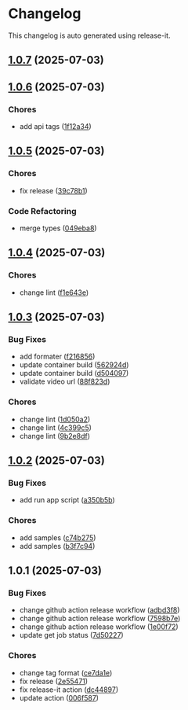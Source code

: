 # Changelog

This changelog is auto generated using release-it.


## [1.0.7](https://github.com/celluloid-camp/vision/compare/v1.0.6...v1.0.7) (2025-07-03)

## [1.0.6](https://github.com/celluloid-camp/vision/compare/v1.0.5...v1.0.6) (2025-07-03)

### Chores

* add api tags ([1f12a34](https://github.com/celluloid-camp/vision/commit/1f12a34338af9d4ce54256e76dbb5210154d1e82))

## [1.0.5](https://github.com/celluloid-camp/vision/compare/v1.0.4...v1.0.5) (2025-07-03)

### Chores

* fix release ([39c78b1](https://github.com/celluloid-camp/vision/commit/39c78b147e196b6ab4b3d1658b0c577769df9575))

### Code Refactoring

* merge types ([049eba8](https://github.com/celluloid-camp/vision/commit/049eba8d7ce9902fb0b2b148a25b5967c86c281a))

## [1.0.4](https://github.com/celluloid-camp/vision/compare/v1.0.3...v1.0.4) (2025-07-03)

### Chores

* change lint ([f1e643e](https://github.com/celluloid-camp/vision/commit/f1e643e530a8eb4b0c5e453c3301c54f18203085))

## [1.0.3](https://github.com/celluloid-camp/vision/compare/v1.0.2...v1.0.3) (2025-07-03)

### Bug Fixes

* add formater ([f216856](https://github.com/celluloid-camp/vision/commit/f21685603ac86cbbf8c1656ae26a8624ba6b59ee))
* update container build ([562924d](https://github.com/celluloid-camp/vision/commit/562924d38fa935339616cd7c473eb951b7725403))
* update container build ([d504097](https://github.com/celluloid-camp/vision/commit/d504097ee1fdfe1d55e17865abf60191aad7fe0d))
* validate video url ([88f823d](https://github.com/celluloid-camp/vision/commit/88f823da69871cc0989dc11026b64e8761c29e61))

### Chores

* change lint ([1d050a2](https://github.com/celluloid-camp/vision/commit/1d050a2d0b569d6507da9cb1004355fc312ba393))
* change lint ([4c399c5](https://github.com/celluloid-camp/vision/commit/4c399c5e3ca9f2105a839ae96dc96fd62252b7e1))
* change lint ([9b2e8df](https://github.com/celluloid-camp/vision/commit/9b2e8df6923fa2f406df3966a703959c52c96256))

## [1.0.2](https://github.com/celluloid-camp/vision/compare/v1.0.1...v1.0.2) (2025-07-03)

### Bug Fixes

* add run app script ([a350b5b](https://github.com/celluloid-camp/vision/commit/a350b5b717ede15cfc2dbbbaf164b75d02d36882))

### Chores

* add samples ([c74b275](https://github.com/celluloid-camp/vision/commit/c74b275ef32cf1439ae9137faa08e6a054f779f5))
* add samples ([b3f7c94](https://github.com/celluloid-camp/vision/commit/b3f7c94d1e595fb1564a6009f95233c9725d215b))

## 1.0.1 (2025-07-03)

### Bug Fixes

* change github action release workflow ([adbd3f8](https://github.com/celluloid-camp/vision/commit/adbd3f8c2a3f49a0f829abf7f36746890b6638b8))
* change github action release workflow ([7598b7e](https://github.com/celluloid-camp/vision/commit/7598b7ef11a49996266a3ca077ee53d445af99e9))
* change github action release workflow ([1e00f72](https://github.com/celluloid-camp/vision/commit/1e00f7287748aa74164093b18be225e7e9b49568))
* update get job status ([7d50227](https://github.com/celluloid-camp/vision/commit/7d5022778f4c6bea70dcddb717f2e4ef73f77b1e))

### Chores

* change tag format ([ce7da1e](https://github.com/celluloid-camp/vision/commit/ce7da1e57f451d6734dd45ac969ad0cb665a596f))
* fix release ([2e55471](https://github.com/celluloid-camp/vision/commit/2e5547124a5a7a74cca2d21731b6d6b6417a3c83))
* fix release-it action ([dc44897](https://github.com/celluloid-camp/vision/commit/dc44897ecf1ec5182988d6eb47bf9ba3adb63b9e))
* update action ([006f587](https://github.com/celluloid-camp/vision/commit/006f587a5dcaee70d1124a24305a79ad5c64cdb5))
